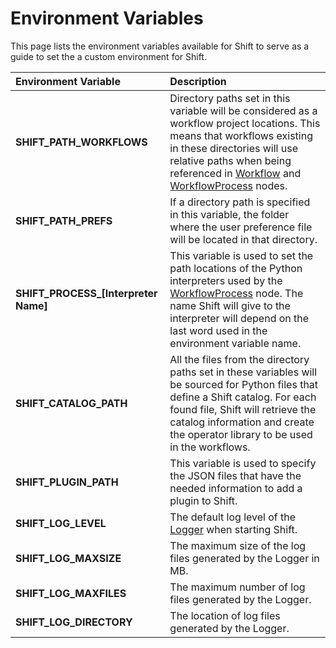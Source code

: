 # Environment Variables

This page lists the environment variables available for Shift to serve as a guide to set the a custom environment for Shift.

| Environment Variable | Description |
| :--- | :---------- | 
| **SHIFT_PATH_WORKFLOWS** | Directory paths set in this variable will be considered as a workflow project locations. This means that workflows existing in these directories will use relative paths when being referenced in [Workflow](nodes/workflow#workflow-node) and [WorkflowProcess](nodes/workflow#workflowprocess-node) nodes.|
| **SHIFT_PATH_PREFS** | If a directory path is specified in this variable, the folder where the user preference file will be located in that directory.|
| **SHIFT_PROCESS_[Interpreter Name]** | This variable is used to set the path locations of the Python interpreters used by the [WorkflowProcess](nodes/workflow#workflowprocess-node) node. The name Shift will give to the interpreter will depend on the last word used in the environment variable name.|
| **SHIFT_CATALOG_PATH** | All the files from the directory paths set in these variables will be sourced for Python files that define a Shift catalog. For each found file, Shift will retrieve the catalog information and create the operator library to be used in the workflows. |
| **SHIFT_PLUGIN_PATH** | This variable is used to specify the JSON files that have the needed information to add a plugin to Shift. |
| **SHIFT_LOG_LEVEL** | The default log level of the [Logger](logger.md) when starting Shift.|
| **SHIFT_LOG_MAXSIZE** | The maximum size of the log files generated by the Logger in MB.|
| **SHIFT_LOG_MAXFILES** | The maximum number of log files generated by the Logger.|
| **SHIFT_LOG_DIRECTORY** | The location of log files generated by the Logger.|
